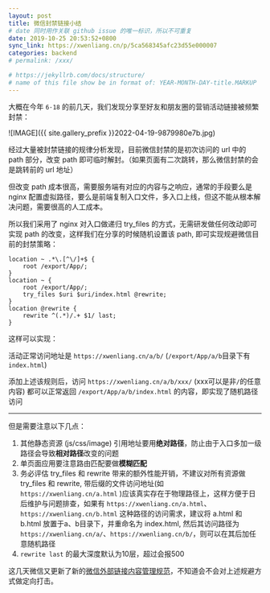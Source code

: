 ```yaml
---
layout: post
title: 微信封禁链接小结
# date 同时用作关联 github issue 的唯一标识，所以不可重复
date: 2019-10-25 20:53:52+0800
sync_link: https://xwenliang.cn/p/5ca568345afc23d55e000007
categories: backend
# permalink: /xxx/

# https://jekyllrb.com/docs/structure/
# name of this file show be in format of: YEAR-MONTH-DAY-title.MARKUP
---
```



大概在今年 `6·18` 的前几天，我们发现分享至好友和朋友圈的营销活动链接被频繁封禁：  

![IMAGE]({{ site.gallery_prefix }}2022-04-19-9879980e7b.jpg)  

经过大量被封禁链接的规律分析发现，目前微信封禁的是初次访问的 url 中的 path 部分，改变 path 即可临时解封。（如果页面有二次跳转，那么微信封禁的会是跳转前的 url 地址）  

但改变 path 成本很高，需要服务端有对应的内容与之响应，通常的手段要么是 nginx 配置虚拟路径，要么是前端复制入口文件，多入口上线，但这不能从根本解决问题，需要很高的人工成本。

所以我们采用了 nginx 对入口做递归 try_files 的方式，无需研发做任何改动即可实现 path 的改变，这样我们在分享的时候随机设置该 path, 即可实现规避微信目前的封禁策略：  

```nginx
location ~ .*\.[^\/]+$ {
    root /export/App/;
}
location ~ {
    root /export/App/;
    try_files $uri $uri/index.html @rewrite;
}
location @rewrite {
    rewrite ^(.*)/.+ $1/ last;
}
```

这样可以实现：  

活动正常访问地址是 `https://xwenliang.cn/a/b/` (`/export/App/a/b`目录下有`index.html`)  

添加上述该规则后，访问 `https://xwenliang.cn/a/b/xxx/` (xxx可以是非`/`的任意内容) 都可以正常返回 `/export/App/a/b/index.html` 的内容，即实现了随机路径访问  

---

但是需要注意以下几点：  
1. 其他静态资源 (js/css/image) 引用地址要用**绝对路径**，防止由于入口多加一级路径会导致**相对路径**改变的问题  
2. 单页面应用要注意路由匹配要做**模糊匹配**  
3. 务必评估 try_files 和 rewrite 带来的额外性能开销，不建议对所有资源做 try_files 和 rewrite, 带后缀的文件访问地址(如 `https://xwenliang.cn/a.html` )应该真实存在于物理路径上，这样方便于日后维护与问题排查，如果有 `https://xwenliang.cn/a.html`、`https://xwenliang.cn/b.html` 这种路径的访问需求，建议将 a.html 和 b.html 放置于a、b目录下，并重命名为 index.html, 然后其访问路径为 `https://xwenliang.cn/a/`、`https://xwenliang.cn/b/`，则可以在其后加任意随机路径  
4. `rewrite last` 的最大深度默认为10层，超过会报500  

这几天微信又更新了新的[微信外部链接内容管理规范](https://weixin.qq.com/cgi-bin/readtemplate?t=weixin_external_links_content_management_specification)，不知道会不会对上述规避方式做定向打击。  

